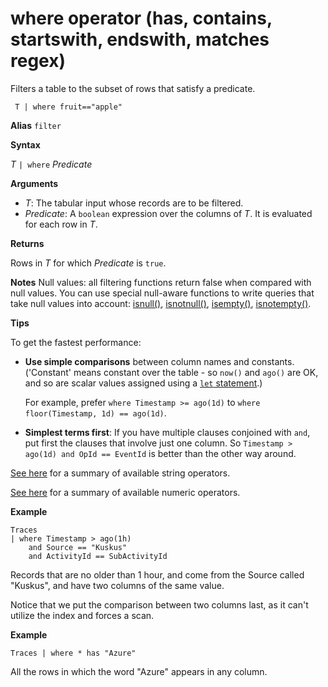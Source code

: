 # where operator (has, contains, startswith, endswith, matches regex)

Filters a table to the subset of rows that satisfy a predicate.

     T | where fruit=="apple"

**Alias** `filter`

**Syntax**

*T* `| where` *Predicate*

**Arguments**

* *T*: The tabular input whose records are to be filtered.
* *Predicate*: A `boolean` expression over the columns of *T*. It is evaluated for each row in *T*.

**Returns**

Rows in *T* for which *Predicate* is `true`.

**Notes**
Null values: all filtering functions return false when compared with null values. 
You can use special null-aware functions to write queries that take null values into account:
[isnull()](./query_language_isnullfunction.md),
[isnotnull()](./query_language_isnotnullfunction.md),
[isempty()](./query_language_isemptyfunction.md),
[isnotempty()](./query_language_isnotemptyfunction.md). 

**Tips**

To get the fastest performance:

* **Use simple comparisons** between column names and constants. ('Constant' means constant over the table - so `now()` and `ago()` are OK, and so are scalar values assigned using a [`let` statement](./query_language_letstatement.md).)

    For example, prefer `where Timestamp >= ago(1d)` to `where floor(Timestamp, 1d) == ago(1d)`.

* **Simplest terms first**: If you have multiple clauses conjoined with `and`, put first the clauses that involve just one column. So `Timestamp > ago(1d) and OpId == EventId` is better than the other way around.

[See here](./concepts_datatypes_string_operators.md) for a summary of available string operators.

[See here](./concepts_numoperators.md) for a summary of available numeric operators.

**Example**

<!-- csl -->
```
Traces
| where Timestamp > ago(1h)
    and Source == "Kuskus"
    and ActivityId == SubActivityId 
```

Records that are no older than 1 hour,
and come from the Source called "Kuskus", and have two columns of the same value. 

Notice that we put the comparison between two columns last, as it can't utilize the index and forces a scan.

**Example**

<!-- csl -->
```
Traces | where * has "Azure"
```

All the rows in which the word "Azure" appears in any column.
